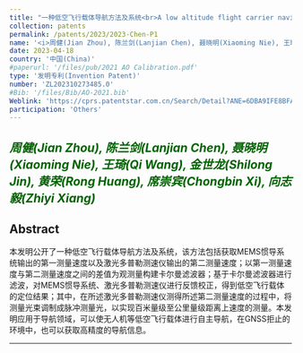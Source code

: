 ```yaml
---
title: "一种低空飞行载体导航方法及系统<br>A low altitude flight carrier navigation method and system"
collection: patents
permalink: /patents/2023/2023-Chen-P1
name: '<i>周健(Jian Zhou), 陈兰剑(Lanjian Chen), 聂晓明(Xiaoming Nie), 王琦(Qi Wang), 金世龙(Shilong Jin), 黄荣(Rong Huang), 席崇宾(Chongbin Xi), <strong>向志毅(Zhiyi Xiang)</strong></i>'
date: 2023-04-18
country: '中国(China)'
#paperurl: '/files/pub/2021 AO Calibration.pdf'
type: '发明专利(Invention Patent)'
number: 'ZL202310273485.0'
#Bib: '/files/Bib/AO-2021.bib'
Weblink: 'https://cprs.patentstar.com.cn/Search/Detail?ANE=6DBA9IFE8BFA7DBA7BFA7CFA9GDC9FBE9EDB7CBA9AIH9FFG'
participation: 'Others'
---
```


<font color="#006400"><i>周健(Jian Zhou), 陈兰剑(Lanjian Chen), 聂晓明(Xiaoming Nie), 王琦(Qi Wang), 金世龙(Shilong Jin), 黄荣(Rong Huang), 席崇宾(Chongbin Xi), <strong>向志毅(Zhiyi Xiang)</strong></i></font>
------

**Abstract**
------
本发明公开了一种低空飞行载体导航方法及系统，该方法包括获取MEMS惯导系统输出的第一测量速度以及激光多普勒测速仪输出的第二测量速度；以第一测量速度与第二测量速度之间的差值为观测量构建卡尔曼滤波器；基于卡尔曼滤波器进行滤波，对MEMS惯导系统、激光多普勒测速仪进行反馈校正，得到低空飞行载体的定位结果；其中，在所述激光多普勒测速仪测得所述第二测量速度的过程中，将测量光束调制成脉冲测量光，以实现百米量级至公里量级距离上速度的测量。本发明应用于导航领域，可以使无人机等低空飞行载体进行自主导航，在GNSS拒止的环境中，也可以获取高精度的导航信息。

------